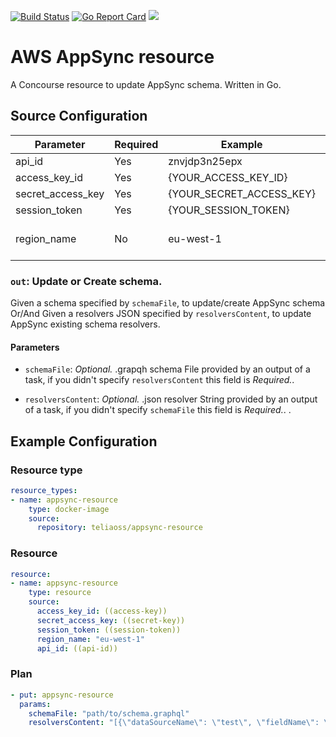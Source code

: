 [![Build Status](https://travis-ci.org/telia-oss/appsync-resource.svg?branch=master)](https://travis-ci.org/telia-oss/appsync-resource)
[![Go Report Card](https://goreportcard.com/badge/github.com/telia-oss/appsync-resource)](https://goreportcard.com/report/github.com/telia-oss/appsync-resource)
![](https://img.shields.io/maintenance/yes/2018.svg)


# AWS AppSync resource

A Concourse resource to update AppSync schema. Written in Go.

## Source Configuration

| Parameter          | Required      | Example                  | Description
| ------------------ | ------------- | -------------            | ------------------------------ |
| api_id             | Yes           | znvjdp3n25epx            |                                |
| access_key_id      | Yes           | {YOUR_ACCESS_KEY_ID}     |                                |
| secret_access_key  | Yes           | {YOUR_SECRET_ACCESS_KEY} |                                |
| session_token      | Yes           | {YOUR_SESSION_TOKEN}     |                                |
| region_name        | No            | eu-west-1                | AWS region DEFAULT: eu-west-1  |

### `out`: Update or Create schema.

Given a schema specified by `schemaFile`, to update/create AppSync  schema Or/And Given a resolvers JSON specified by `resolversContent`, to update AppSync existing schema resolvers.

#### Parameters

* `schemaFile`: *Optional.* .grapqh schema File provided by an output of a task, if you didn't specify `resolversContent` this field is *Required.*.

* `resolversContent`: *Optional.* .json resolver String provided by an output of a task, if you didn't specify `schemaFile` this field is *Required.*.
.

## Example Configuration

### Resource type

``` yaml
resource_types:
- name: appsync-resource
    type: docker-image
    source:
      repository: teliaoss/appsync-resource
```

### Resource

``` yaml
resource:
- name: appsync-resource
    type: resource
    source:
      access_key_id: ((access-key))
      secret_access_key: ((secret-key))
      session_token: ((session-token))
      region_name: "eu-west-1"
      api_id: ((api-id))
```

### Plan

``` yaml
- put: appsync-resource
  params: 
    schemaFile: "path/to/schema.graphql"
    resolversContent: "[{\"dataSourceName\": \"test\", \"fieldName\": \"getTodos\", \"requestMappingTemplate\": {\"version\": \"2017-02-28\", \"operation\": \"Invoke\", \"payload\": \"$util.toJson($context.args)\"}, \"responseMapping\": \"$util.toJson($context.result)\", \"typeName\": \"Query\"}, {\"dataSourceName\": \"test\", \"fieldName\": \"name\", \"requestMappingTemplate\": {\"version\": \"2017-02-28\", \"operation\": \"Invoke\", \"payload\": \"$util.toJson($context.args)\"}, \"responseMapping\": \"$util.toJson($context.result)\", \"typeName\": \"Todo\"}]"
```


